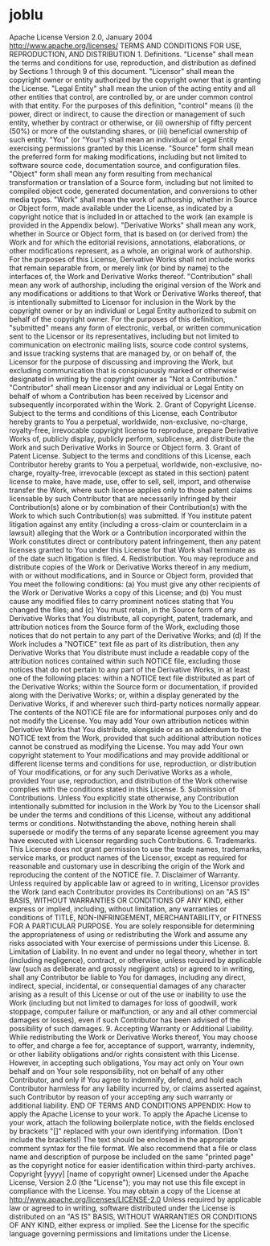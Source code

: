 # joblu
Apache License Version 2.0, January 2004 http://www.apache.org/licenses/    TERMS AND CONDITIONS FOR USE, REPRODUCTION, AND DISTRIBUTION    1. Definitions.       "License" shall mean the terms and conditions for use, reproduction,       and distribution as defined by Sections 1 through 9 of this document.       "Licensor" shall mean the copyright owner or entity authorized by       the copyright owner that is granting the License.       "Legal Entity" shall mean the union of the acting entity and all       other entities that control, are controlled by, or are under common       control with that entity. For the purposes of this definition,       "control" means (i) the power, direct or indirect, to cause the       direction or management of such entity, whether by contract or       otherwise, or (ii) ownership of fifty percent (50%) or more of the       outstanding shares, or (iii) beneficial ownership of such entity.       "You" (or "Your") shall mean an individual or Legal Entity       exercising permissions granted by this License.       "Source" form shall mean the preferred form for making modifications,       including but not limited to software source code, documentation       source, and configuration files.       "Object" form shall mean any form resulting from mechanical       transformation or translation of a Source form, including but       not limited to compiled object code, generated documentation,       and conversions to other media types.       "Work" shall mean the work of authorship, whether in Source or       Object form, made available under the License, as indicated by a       copyright notice that is included in or attached to the work       (an example is provided in the Appendix below).       "Derivative Works" shall mean any work, whether in Source or Object       form, that is based on (or derived from) the Work and for which the       editorial revisions, annotations, elaborations, or other modifications       represent, as a whole, an original work of authorship. For the purposes       of this License, Derivative Works shall not include works that remain       separable from, or merely link (or bind by name) to the interfaces of,       the Work and Derivative Works thereof.       "Contribution" shall mean any work of authorship, including       the original version of the Work and any modifications or additions       to that Work or Derivative Works thereof, that is intentionally       submitted to Licensor for inclusion in the Work by the copyright owner       or by an individual or Legal Entity authorized to submit on behalf of       the copyright owner. For the purposes of this definition, "submitted"       means any form of electronic, verbal, or written communication sent       to the Licensor or its representatives, including but not limited to       communication on electronic mailing lists, source code control systems,       and issue tracking systems that are managed by, or on behalf of, the       Licensor for the purpose of discussing and improving the Work, but       excluding communication that is conspicuously marked or otherwise       designated in writing by the copyright owner as "Not a Contribution."       "Contributor" shall mean Licensor and any individual or Legal Entity       on behalf of whom a Contribution has been received by Licensor and       subsequently incorporated within the Work.    2. Grant of Copyright License. Subject to the terms and conditions of       this License, each Contributor hereby grants to You a perpetual,       worldwide, non-exclusive, no-charge, royalty-free, irrevocable       copyright license to reproduce, prepare Derivative Works of,       publicly display, publicly perform, sublicense, and distribute the       Work and such Derivative Works in Source or Object form.    3. Grant of Patent License. Subject to the terms and conditions of       this License, each Contributor hereby grants to You a perpetual,       worldwide, non-exclusive, no-charge, royalty-free, irrevocable       (except as stated in this section) patent license to make, have made,       use, offer to sell, sell, import, and otherwise transfer the Work,       where such license applies only to those patent claims licensable       by such Contributor that are necessarily infringed by their       Contribution(s) alone or by combination of their Contribution(s)       with the Work to which such Contribution(s) was submitted. If You       institute patent litigation against any entity (including a       cross-claim or counterclaim in a lawsuit) alleging that the Work       or a Contribution incorporated within the Work constitutes direct       or contributory patent infringement, then any patent licenses       granted to You under this License for that Work shall terminate       as of the date such litigation is filed.    4. Redistribution. You may reproduce and distribute copies of the       Work or Derivative Works thereof in any medium, with or without       modifications, and in Source or Object form, provided that You       meet the following conditions:       (a) You must give any other recipients of the Work or           Derivative Works a copy of this License; and       (b) You must cause any modified files to carry prominent notices           stating that You changed the files; and       (c) You must retain, in the Source form of any Derivative Works           that You distribute, all copyright, patent, trademark, and           attribution notices from the Source form of the Work,           excluding those notices that do not pertain to any part of           the Derivative Works; and       (d) If the Work includes a "NOTICE" text file as part of its           distribution, then any Derivative Works that You distribute must           include a readable copy of the attribution notices contained           within such NOTICE file, excluding those notices that do not           pertain to any part of the Derivative Works, in at least one           of the following places: within a NOTICE text file distributed           as part of the Derivative Works; within the Source form or           documentation, if provided along with the Derivative Works; or,           within a display generated by the Derivative Works, if and           wherever such third-party notices normally appear. The contents           of the NOTICE file are for informational purposes only and           do not modify the License. You may add Your own attribution           notices within Derivative Works that You distribute, alongside           or as an addendum to the NOTICE text from the Work, provided           that such additional attribution notices cannot be construed           as modifying the License.       You may add Your own copyright statement to Your modifications and       may provide additional or different license terms and conditions       for use, reproduction, or distribution of Your modifications, or       for any such Derivative Works as a whole, provided Your use,       reproduction, and distribution of the Work otherwise complies with       the conditions stated in this License.    5. Submission of Contributions. Unless You explicitly state otherwise,       any Contribution intentionally submitted for inclusion in the Work       by You to the Licensor shall be under the terms and conditions of       this License, without any additional terms or conditions.       Notwithstanding the above, nothing herein shall supersede or modify       the terms of any separate license agreement you may have executed       with Licensor regarding such Contributions.    6. Trademarks. This License does not grant permission to use the trade       names, trademarks, service marks, or product names of the Licensor,       except as required for reasonable and customary use in describing the       origin of the Work and reproducing the content of the NOTICE file.    7. Disclaimer of Warranty. Unless required by applicable law or       agreed to in writing, Licensor provides the Work (and each       Contributor provides its Contributions) on an "AS IS" BASIS,       WITHOUT WARRANTIES OR CONDITIONS OF ANY KIND, either express or       implied, including, without limitation, any warranties or conditions       of TITLE, NON-INFRINGEMENT, MERCHANTABILITY, or FITNESS FOR A       PARTICULAR PURPOSE. You are solely responsible for determining the       appropriateness of using or redistributing the Work and assume any       risks associated with Your exercise of permissions under this License.    8. Limitation of Liability. In no event and under no legal theory,       whether in tort (including negligence), contract, or otherwise,       unless required by applicable law (such as deliberate and grossly       negligent acts) or agreed to in writing, shall any Contributor be       liable to You for damages, including any direct, indirect, special,       incidental, or consequential damages of any character arising as a       result of this License or out of the use or inability to use the       Work (including but not limited to damages for loss of goodwill,       work stoppage, computer failure or malfunction, or any and all       other commercial damages or losses), even if such Contributor       has been advised of the possibility of such damages.    9. Accepting Warranty or Additional Liability. While redistributing       the Work or Derivative Works thereof, You may choose to offer,       and charge a fee for, acceptance of support, warranty, indemnity,       or other liability obligations and/or rights consistent with this       License. However, in accepting such obligations, You may act only       on Your own behalf and on Your sole responsibility, not on behalf       of any other Contributor, and only if You agree to indemnify,       defend, and hold each Contributor harmless for any liability       incurred by, or claims asserted against, such Contributor by reason       of your accepting any such warranty or additional liability.    END OF TERMS AND CONDITIONS    APPENDIX: How to apply the Apache License to your work.       To apply the Apache License to your work, attach the following       boilerplate notice, with the fields enclosed by brackets "[]"       replaced with your own identifying information. (Don't include       the brackets!)  The text should be enclosed in the appropriate       comment syntax for the file format. We also recommend that a       file or class name and description of purpose be included on the       same "printed page" as the copyright notice for easier       identification within third-party archives.    Copyright [yyyy] [name of copyright owner]    Licensed under the Apache License, Version 2.0 (the "License");    you may not use this file except in compliance with the License.    You may obtain a copy of the License at        http://www.apache.org/licenses/LICENSE-2.0    Unless required by applicable law or agreed to in writing, software    distributed under the License is distributed on an "AS IS" BASIS,    WITHOUT WARRANTIES OR CONDITIONS OF ANY KIND, either express or implied.    See the License for the specific language governing permissions and    limitations under the License.
